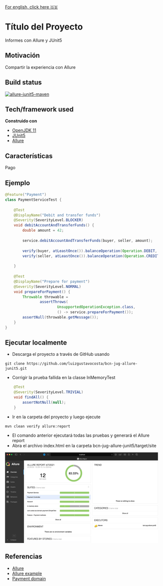 [For english, click here 🇬🇧](README.md)

# Título del Proyecto
Informes con Allure y JUnit5

## Motivación
Compartir la experiencia con Allure

## Build status
[![allure-junit5-maven](https://github.com/luizgustavocosta/bcn-jug-allure-junit5/actions/workflows/bcn-jug-allure-junit5.yml/badge.svg?branch=main)](https://github.com/luizgustavocosta/bcn-jug-allure-junit5/actions/workflows/bcn-jug-allure-junit5.yml)

## Tech/framework used
<b>Construido con</b>
- [OpenJDK 11](https://openjdk.java.net/projects/jdk/11/)
- [JUnit5](https://junit.org/junit5/docs/current/user-guide/)
- [Allure](https://docs.qameta.io/allure/)

## Características
Pago

## Ejemplo
```java
@Feature("Payment")
class PaymentServiceTest {

    @Test
    @DisplayName("Debit and transfer funds")
    @Severity(SeverityLevel.BLOCKER)
    void debitAccountAndTransferFunds() {
        double amount = 42;

        service.debitAccountAndTransferFunds(buyer, seller, amount);

        verify(buyer, atLeastOnce()).balanceOperation(Operation.DEBIT, amount);
        verify(seller, atLeastOnce()).balanceOperation(Operation.CREDIT, amount);

    }

    @Test
    @DisplayName("Prepare for payment")
    @Severity(SeverityLevel.NORMAL)
    void prepareForPayment() {
        Throwable throwable =
                assertThrows(
                        UnsupportedOperationException.class,
                        () -> service.prepareForPayment());
        assertNull(throwable.getMessage());
    }
}
```

## Ejecutar localmente
 - Descarga el proyecto a través de GitHub usando
 ```git
 git clone https://github.com/luizgustavocosta/bcn-jug-allure-junit5.git
 ```
- Corrigir la prueba fallida en la classe InMemoryTest
 ```java
     @Test
     @Severity(SeverityLevel.TRIVIAL)
     void findAll() {
         assertNotNull(null);
     }
 ```
- Ir en la carpeta del proyecto y luego ejecute
 ```maven
 mvn clean verify allure:report
 ```
- El comando anterior ejecutará todas las pruebas y generará el Allure report
- Abra el archivo index.html en la carpeta bcn-jug-allure-junit5/target/site

![Allure Report](static/allure-report.png)  

## Referencias
* [Allure](https://docs.qameta.io/allure/)
* [Allure example](https://github.com/allure-examples/allure-junit5-example)
* [Payment domain](http://tfig.unece.org/contents/intro-domain-payment.htm)